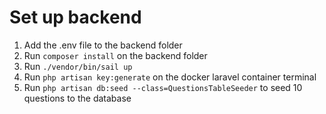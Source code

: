 # Set up backend

1. Add the .env file to the backend folder
2. Run `composer install` on the backend folder
3. Run `./vendor/bin/sail up`
4. Run `php artisan key:generate` on the docker laravel container terminal
5. Run `php artisan db:seed --class=QuestionsTableSeeder` to seed 10 questions to the database
